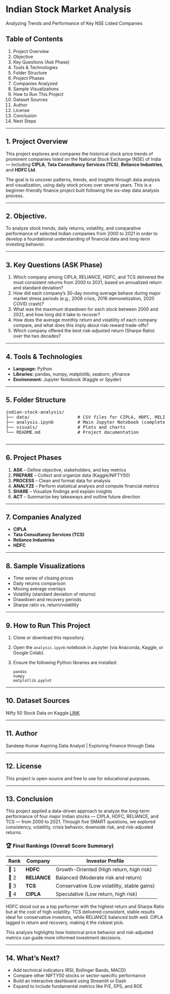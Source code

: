 # Indian Stock Market Analysis
Analyzing Trends and Performance of Key NSE Listed Companies

## Table of Contents
1. Project Overview
2. Objective
3. Key Questions (Ask Phase)
4. Tools & Technologies
5. Folder Structure
6. Project Phases
7. Companies Analyzed
8. Sample Visualizations
9. How to Run This Project
10. Dataset Sources
11. Author
12. License
13. Conclusion
14. Next Steps

---

## 1. Project Overview
This project explores and compares the historical stock price trends of prominent companies listed on the National Stock Exchange (NSE) of India — including **CIPLA**, **Tata Consultancy Services (TCS)**, **Reliance Industries**, and **HDFC Ltd**.

The goal is to uncover patterns, trends, and insights through data analysis and visualization, using daily stock prices over several years. This is a beginner-friendly finance project built following the six-step data analysis process.

---

## 2. Objective.
To analyze stock trends, daily returns, volatility, and comparative performance of selected Indian companies from 2000 to 2021 in order to develop a foundational understanding of financial data and long-term investing behavior.

---

## 3. Key Questions (ASK Phase)

1. Which company among CIPLA, RELIANCE, HDFC, and TCS delivered the most consistent returns from 2000 to 2021, based on annualized return and standard deviation?  
2. How did each company’s 30-day moving average behave during major market stress periods (e.g., 2008 crisis, 2016 demonetization, 2020 COVID crash)?  
3. What was the maximum drawdown for each stock between 2000 and 2021, and how long did it take to recover?  
4. How does the average monthly return and volatility of each company compare, and what does this imply about risk-reward trade-offs?  
5. Which company offered the best risk-adjusted return (Sharpe Ratio) over the two decades?

---

## 4. Tools & Technologies
- **Language:** Python
- **Libraries:** pandas, numpy, matplotlib, seaborn, yfinance
- **Environment:** Jupyter Notebook (Kaggle or Spyder)

---

## 5. Folder Structure
<pre>
indian-stock-analysis/
├── data/                  # CSV files for CIPLA, HDFC, RELIANCE, TCS
├── analysis.ipynb         # Main Jupyter Notebook (complete analysis)
├── visuals/               # Plots and charts
└── README.md              # Project documentation
 </pre>

---

## 6. Project Phases

1. **ASK** – Define objective, stakeholders, and key metrics  
2. **PREPARE** – Collect and organize data (Kaggle/NIFTY50)  
3. **PROCESS** – Clean and format data for analysis  
4. **ANALYZE** – Perform statistical analysis and compute financial metrics  
5. **SHARE** – Visualize findings and explain insights  
6. **ACT** – Summarize key takeaways and outline future direction

---

## 7. Companies Analyzed
- **CIPLA**
- **Tata Consultancy Services (TCS)**
- **Reliance Industries**
- **HDFC**

---

## 8. Sample Visualizations

- Time series of closing prices  
- Daily returns comparison  
- Moving average overlays  
- Volatility (standard deviation of returns)  
- Drawdown and recovery periods  
- Sharpe ratio vs. return/volatility

---

## 9. How to Run This Project
1. Clone or download this repository.
2. Open the `analysis.ipynb` notebook in Jupyter (via Anaconda, Kaggle, or Google Colab).
3. Ensure the following Python libraries are installed:

    ```
    pandas
    numpy
    matplotlib.pyplot
---

## 10. Dataset Sources
Nifty 50 Stock Data on Kaggle [LINK](https://www.kaggle.com/datasets/rohanrao/nifty50-stock-market-data/data)

---

## 11. Author
Sandeep Kumar 
Aspiring Data Analyst | Exploring Finance through Data

---

## 12. License
This project is open-source and free to use for educational purposes.

---

## 13. Conclusion

This project applied a data-driven approach to analyze the long-term performance of four major Indian stocks — CIPLA, HDFC, RELIANCE, and TCS — from 2000 to 2021. Through five SMART questions, we explored consistency, volatility, crisis behavior, downside risk, and risk-adjusted returns.

### 🏆 Final Rankings (Overall Score Summary)

| Rank | Company   | Investor Profile                        |
|------|-----------|------------------------------------------|
| 🥇 1 | **HDFC**      | Growth-Oriented (High return, high risk) |
| 🥈 2 | **RELIANCE**  | Balanced (Moderate risk and return)      |
| 🥉 3 | **TCS**       | Conservative (Low volatility, stable gains) |
| 🚩 4 | **CIPLA**     | Speculative (Low return, high risk)      |

HDFC stood out as a top performer with the highest return and Sharpe Ratio but at the cost of high volatility. TCS delivered consistent, stable results ideal for conservative investors, while RELIANCE balanced both well. CIPLA lagged in return and recovery, making it the riskiest pick.

This analysis highlights how historical price behavior and risk-adjusted metrics can guide more informed investment decisions.

---

## 14. What’s Next?

- Add technical indicators (RSI, Bollinger Bands, MACD)
- Compare other NIFTY50 stocks or sector-specific performance
- Build an interactive dashboard using Streamlit or Dash
- Expand to include fundamental metrics like P/E, EPS, and ROE
